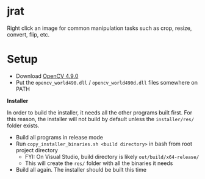 # jrat
Right click an image for common manipulation tasks such as crop, resize, convert, flip, etc.

# Setup

* Download [OpenCV 4.9.0](https://github.com/opencv/opencv/releases/tag/4.9.0)
* Put the `opencv_world490.dll` / `opencv_world490d.dll` files somewhere on PATH

**Installer**

In order to build the installer, it needs all the other programs built first. For this reason, the
installer will not build by default unless the `installer/res/` folder exists.

* Build all programs in release mode
* Run `copy_installer_binaries.sh <build directory>` in bash from root project directory
  * FYI: On Visual Studio, build directory is likely `out/build/x64-release/`
  * This will create the `res/` folder with all the binaries it needs
* Build all again. The installer should be built this time
